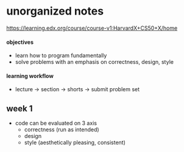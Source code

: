 # unorganized notes
https://learning.edx.org/course/course-v1:HarvardX+CS50+X/home

#### objectives
* learn how to program fundamentally
* solve problems with an emphasis on correctness, design, style

#### learning workflow
  * lecture  ->  section  ->  shorts  ->  submit problem set

## week 1
  * code can be evaluated on 3 axis
    * correctness (run as intended)
    * design
    * style (aesthetically pleasing, consistent)
